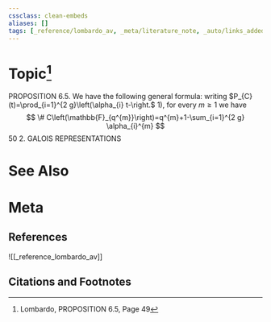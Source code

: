 ```yaml
---
cssclass: clean-embeds
aliases: []
tags: [_reference/lombardo_av, _meta/literature_note, _auto/links_added, _meta/TODO/change_title, _meta/concept]
---
```

# Topic[^1]
PROPOSITION 6.5. We have the following general formula: writing $P_{C}(t)=\prod_{i=1}^{2 g}\left(\alpha_{i} t-\right.$ 1), for every $m \geq 1$ we have
$$
\# C\left(\mathbb{F}_{q^{m}}\right)=q^{m}+1-\sum_{i=1}^{2 g} \alpha_{i}^{m}
$$50
2. GALOIS REPRESENTATIONS

# See Also

# Meta
## References
![[_reference_lombardo_av]]

## Citations and Footnotes
[^1]: Lombardo, PROPOSITION 6.5, Page 49
